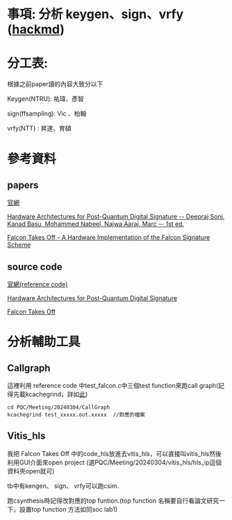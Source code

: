 # 事項: 分析 keygen、sign、vrfy   ([hackmd](https://hackmd.io/@vic9112/By69dSXa6))
# 分工表:
根據之前paper讀的內容大致分以下

Keygen(NTRU): 祐瑋、彥智

sign(ffsampling): Vic 、柏翰

vrfy(NTT) : 昇達、育碩

# 參考資料
## papers
[官網](https://falcon-sign.info/)

 [Hardware Architectures for Post-Quantum Digital Signature -- Deepraj Soni, Kanad Basu, Mohammed Nabeel, Najwa Aaraj, Marc -- 1st ed.](https://www.dropbox.com/scl/fi/3hgs19l5mj5jf3z8ximkh/HLS-PQC_Papers.zip?e=7&file_subpath=%2F%5B2021.eBook%5D+Hardware+Architectures+for+Post-Quantum+Digital+Signature+--+Deepraj+Soni%2C+Kanad+Basu%2C+Mohammed+Nabeel%2C+Najwa+Aaraj%2C+Marc+--+1st+ed.%2C+2021+--+Springer.pdf&rlkey=6pn3tw8mjvfzdpozcjhutrmwd&dl=0)

[Falcon Takes Off - A Hardware Implementation of the Falcon Signature Scheme](https://eprint.iacr.org/2023/1885.pdf)
## source code
[官網(reference code)](https://github.com/nthuyouwei/PQC/tree/main/falcon-round3/Extra/c)

[Hardware Architectures for Post-Quantum Digital Signature ](https://github.com/deepraj88/FALCON_Final)

[Falcon Takes Off](https://gitlab.ost.ch/imes/public/papers/FalconHLS/-/tree/master?ref_type=heads)

# 分析輔助工具
## Callgraph
這裡利用 reference code 中test_falcon.c中三個test function來跑call graph(記得先載kcachegrind，詳如[此](https://github.com/nthuyouwei/PQC/tree/main/Meeting/20240220))

```
cd PQC/Meeting/20240304/CallGraph
kcachegrind test_xxxxx.out.xxxxx  //對應的檔案
```

## Vitis_hls
我把 Falcon Takes Off  中的code_hls放進去vitis_hls，可以直接叫vitis_hls然後利用GUI介面來open project (選PQC/Meeting/20240304/vitis_hls/hls_ip這個資料夾open就可)

tb中有kengen、 sign、 vrfy可以跑csim.

跑csynthesis時記得改對應的top funtion.(top function 名稱要自行看論文研究一下，設置top function 方法如同soc lab1)
